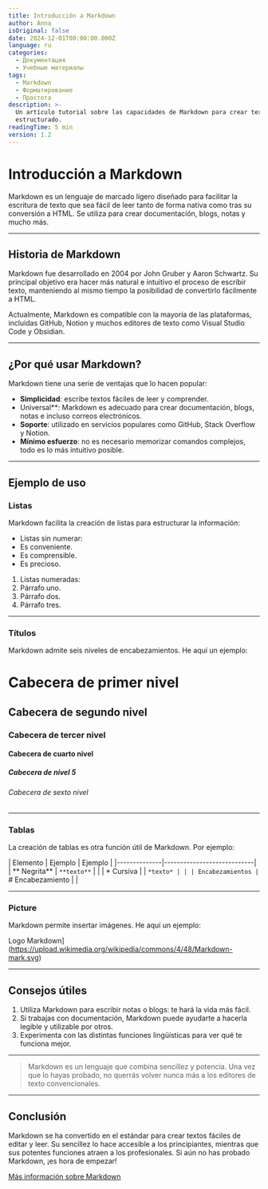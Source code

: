 ```yaml
---
title: Introducción a Markdown
author: Anna
isOriginal: false
date: 2024-12-01T00:00:00.000Z
language: ru
categories:
  - Документация
  - Учебные материалы
tags:
  - Markdown
  - Форматирование
  - Простота
description: >-
  Un artículo tutorial sobre las capacidades de Markdown para crear texto
  estructurado.
readingTime: 5 min
version: 1.2
---
```


# Introducción a Markdown

Markdown es un lenguaje de marcado ligero diseñado para facilitar la escritura de texto que sea fácil de leer tanto de forma nativa como tras su conversión a HTML. Se utiliza para crear documentación, blogs, notas y mucho más.

---

## Historia de Markdown

Markdown fue desarrollado en 2004 por John Gruber y Aaron Schwartz. Su principal objetivo era hacer más natural e intuitivo el proceso de escribir texto, manteniendo al mismo tiempo la posibilidad de convertirlo fácilmente a HTML.

Actualmente, Markdown es compatible con la mayoría de las plataformas, incluidas GitHub, Notion y muchos editores de texto como Visual Studio Code y Obsidian.

---

## ¿Por qué usar Markdown?

Markdown tiene una serie de ventajas que lo hacen popular:

- **Simplicidad**: escribe textos fáciles de leer y comprender.
- Universal**: Markdown es adecuado para crear documentación, blogs, notas e incluso correos electrónicos.
- **Soporte**: utilizado en servicios populares como GitHub, Stack Overflow y Notion.
- **Mínimo esfuerzo**: no es necesario memorizar comandos complejos, todo es lo más intuitivo posible.

---

## Ejemplo de uso

### Listas

Markdown facilita la creación de listas para estructurar la información:

- Listas sin numerar:
- Es conveniente.
- Es comprensible.
- Es precioso.

1. Listas numeradas:
1. Párrafo uno.
2. Párrafo dos.
3. Párrafo tres.

---

### Títulos

Markdown admite seis niveles de encabezamientos. He aquí un ejemplo:

# Cabecera de primer nivel
## Cabecera de segundo nivel
### Cabecera de tercer nivel
#### Cabecera de cuarto nivel
##### Cabecera de nivel 5
###### Cabecera de sexto nivel

---

### Tablas

La creación de tablas es otra función útil de Markdown. Por ejemplo:

| Elemento | Ejemplo | Ejemplo |
|--------------|----------------------------|
| ** Negrita** | `**texto**` | |
| * Cursiva | | `*texto* | |
| Encabezamientos | `# Encabezamiento | |

---

### Picture

Markdown permite insertar imágenes. He aquí un ejemplo:

Logo Markdown](https://upload.wikimedia.org/wikipedia/commons/4/48/Markdown-mark.svg)

---

## Consejos útiles

1. Utiliza Markdown para escribir notas o blogs: te hará la vida más fácil.
2. Si trabajas con documentación, Markdown puede ayudarte a hacerla legible y utilizable por otros.
3. Experimenta con las distintas funciones lingüísticas para ver qué te funciona mejor.

---

> Markdown es un lenguaje que combina sencillez y potencia. Una vez que lo hayas probado, no querrás volver nunca más a los editores de texto convencionales.

---

## Conclusión

Markdown se ha convertido en el estándar para crear textos fáciles de editar y leer. Su sencillez lo hace accesible a los principiantes, mientras que sus potentes funciones atraen a los profesionales. Si aún no has probado Markdown, ¡es hora de empezar!

[Más información sobre Markdown](https://ru.wikipedia.org/wiki/Markdown)
